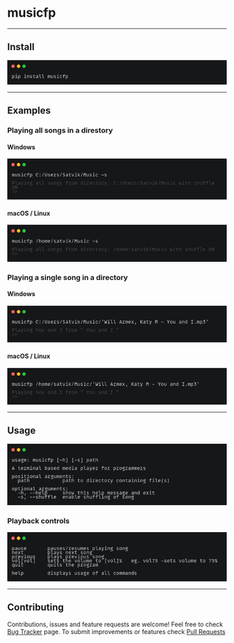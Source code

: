 # musicfp

------------

## Install

![installing](assets/install.png)

------------

## Examples

### Playing all songs in a direstory

#### Windows

![playing all songs in windows](assets/windows.png)

#### macOS / Linux

![playing all songs in macOS / linux](assets/linux.png)

### Playing a single song in a directory

#### Windows

![playing single song in windows](assets/single_windows.png)

#### macOS / Linux

![playing single song in macOS / linux](assets/single_linux.png)

------------

## Usage

![usage](assets/usage.png)

### Playback controls

![playback usage](assets/usage_playback.png)

------------

## Contributing

Contributions, issues and feature requests are welcome!
Feel free to check [Bug Tracker](https://github.com/SatvikVirmani/musicfp/issues "issues") page.
To submit improvements or features check [Pull Requests](https://github.com/SatvikVirmani/musicfp/pulls "Pull Requests")
